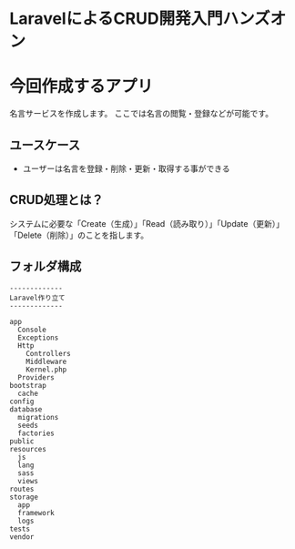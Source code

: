 # LaravelによるCRUD開発入門ハンズオン

# 今回作成するアプリ
名言サービスを作成します。
ここでは名言の閲覧・登録などが可能です。

## ユースケース
- ユーザーは名言を登録・削除・更新・取得する事ができる

## CRUD処理とは？
システムに必要な「Create（生成）」「Read（読み取り）」「Update（更新）」「Delete（削除）」のことを指します。

## フォルダ構成
```
-------------
Laravel作り立て
-------------

app
  Console
  Exceptions
  Http
    Controllers
    Middleware
    Kernel.php
  Providers
bootstrap
  cache
config
database
  migrations
  seeds
  factories
public
resources
  js
  lang
  sass
  views
routes
storage
  app
  framework
  logs
tests
vendor
```
